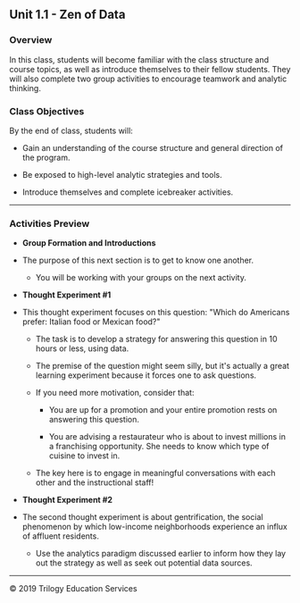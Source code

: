 ## Unit 1.1 - Zen of Data

### Overview

In this class, students will become familiar with the class structure and course topics, as well as introduce themselves to their fellow students. They will also complete two group activities to encourage teamwork and analytic thinking.

### Class Objectives

By the end of class, students will:

* Gain an understanding of the course structure and general direction of the program.

* Be exposed to high-level analytic strategies and tools.

* Introduce themselves and complete icebreaker activities.

- - -

### Activities Preview
* **Group Formation and Introductions**

* The purpose of this next section is to get to know one another.

    * You will be working with your groups on the next activity.

* **Thought Experiment #1**

* This thought experiment focuses on this question: "Which do Americans prefer: Italian food or Mexican food?" 

    * The task is to develop a strategy for answering this question in 10 hours or less, using data.
    
    * The premise of the question might seem silly, but it's actually a great learning experiment because it forces one to ask questions.

    * If you need more motivation, consider that:

      * You are up for a promotion and your entire promotion rests on answering this question.

      * You are advising a restaurateur who is about to invest millions in a franchising opportunity. She needs to know which type of cuisine to invest in.

    * The key here is to engage in meaningful conversations with each other and the instructional staff!

* **Thought Experiment #2**

* The second thought experiment is about gentrification, the social phenomenon by which low-income neighborhoods experience an influx of affluent residents.

    * Use the analytics paradigm discussed earlier to inform how they lay out the strategy as well as seek out potential data sources.

- - -

© 2019 Trilogy Education Services
